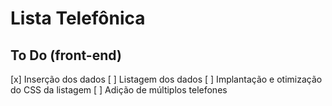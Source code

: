 # Lista Telefônica

## To Do (front-end)
[x] Inserção dos dados
[ ] Listagem dos dados
[ ] Implantação e otimização do CSS da listagem
[ ] Adição de múltiplos telefones
